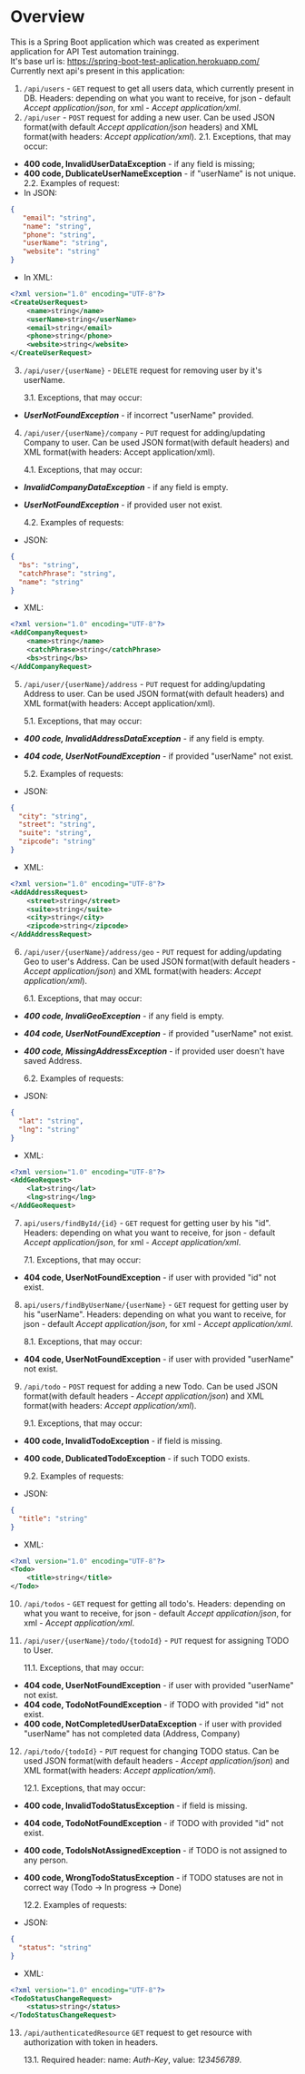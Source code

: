 # Overview

This is a Spring Boot application which was created as experiment application for API Test automation trainingg.  
It's base url is: <https://spring-boot-test-aplication.herokuapp.com/>  
Currently next api's present in this application:  
1. `/api/users` - `GET` request to get all users data, which currently present in DB. Headers: depending on what you want to receive, for json - default _Accept application/json_, for xml - _Accept application/xml_.
2. `/api/user` - `POST` request for adding a new user. Can be used JSON format(with default _Accept application/json_ headers) and XML format(with headers: _Accept application/xml_). 
2.1. Exceptions, that may occur:
* **400 code, InvalidUserDataException** - if any field is missing;
* **400 code, DublicateUserNameException** - if "userName" is not unique.
2.2. Examples of request:
* In JSON:
```json
{
   "email": "string",
   "name": "string",
   "phone": "string",
   "userName": "string",
   "website": "string"
}
```
* In XML:
```xml
<?xml version="1.0" encoding="UTF-8"?>
<CreateUserRequest>
	<name>string</name>
	<userName>string</userName>
	<email>string</email>
	<phone>string</phone>
	<website>string</website>
</CreateUserRequest>
```

3. `/api/user/{userName}` - `DELETE` request for removing user by it's userName. 

	3.1. Exceptions, that may occur:
* ***UserNotFoundException*** - if incorrect "userName" provided.
4. `/api/user/{userName}/company` - `PUT` request for adding/updating Company to user. Can be used JSON format(with default headers) and XML format(with headers: Accept application/xml).

	4.1. Exceptions, that may occur:
* ***InvalidCompanyDataException*** - if any field is empty.
* ***UserNotFoundException*** - if provided user not exist.

	4.2. Examples of requests:  
* JSON:
```json
{
  "bs": "string",
  "catchPhrase": "string",
  "name": "string"
}
```
* XML:
```xml
<?xml version="1.0" encoding="UTF-8"?>
<AddCompanyRequest>
	<name>string</name>
	<catchPhrase>string</catchPhrase>
	<bs>string</bs>
</AddCompanyRequest>
```
5. `/api/user/{userName}/address` - `PUT` request for adding/updating Address to user. Can be used JSON format(with default headers) and XML format(with headers: Accept application/xml).

	5.1. Exceptions, that may occur:
* ***400 code, InvalidAddressDataException*** - if any field is empty.
* ***404 code, UserNotFoundException*** - if provided "userName" not exist.

	5.2. Examples of requests:
* JSON:
```json
{
  "city": "string",
  "street": "string",
  "suite": "string",
  "zipcode": "string"
}
```
* XML:
```xml
<?xml version="1.0" encoding="UTF-8"?>
<AddAddressRequest>
	<street>string</street>
	<suite>string</suite>
	<city>string</city>
	<zipcode>string</zipcode>
</AddAddressRequest>
```
6. `/api/user/{userName}/address/geo` - `PUT` request for adding/updating Geo to user's Address. Can be used JSON format(with default headers - _Accept application/json_) and XML format(with headers: _Accept application/xml_).

	6.1. Exceptions, that may occur:
* ***400 code, InvaliGeoException*** - if any field is empty.
* ***404 code, UserNotFoundException*** - if provided "userName" not exist.
* ***400 code, MissingAddressException*** - if provided user doesn't have saved Address.

	6.2. Examples of requests:
* JSON:
```json
{
  "lat": "string",
  "lng": "string"
}
```
* XML:
```xml
<?xml version="1.0" encoding="UTF-8"?>
<AddGeoRequest>
	<lat>string</lat>
	<lng>string</lng>
</AddGeoRequest>
```
7. `api/users/findById/{id}` - `GET` request for getting user by his "id". Headers: depending on what you want to receive, for json - default _Accept application/json_, for xml - _Accept application/xml_.

	7.1. Exceptions, that may occur:
* **404 code, UserNotFoundException** - if user with provided "id" not exist.
8. `api/users/findByUserName/{userName}` - `GET` request for getting user by his "userName". Headers: depending on what you want to receive, for json - default _Accept application/json_, for xml - _Accept application/xml_.

	8.1. Exceptions, that may occur:
* **404 code, UserNotFoundException** - if user with provided "userName" not exist.
9. `/api/todo` - `POST` request for adding a new Todo. Can be used JSON format(with default headers - _Accept application/json_) and XML format(with headers: _Accept application/xml_).

	9.1. Exceptions, that may occur:
* **400 code, InvalidTodoException** - if field is missing.
* **400 code, DublicatedTodoException** - if such TODO exists.

	9.2. Examples of requests:
* JSON:
```json
{
  "title": "string"
}
```
* XML:
```xml
<?xml version="1.0" encoding="UTF-8"?>
<Todo>
	<title>string</title>
</Todo>
```
10. `/api/todos` - `GET` request for getting all todo's. Headers: depending on what you want to receive, for json - default _Accept application/json_, for xml - _Accept application/xml_.
11. `/api/user/{userName}/todo/{todoId}` - `PUT` request for assigning TODO to User.

	11.1. Exceptions, that may occur:
* **404 code, UserNotFoundException** - if user with provided "userName" not exist.
* **404 code, TodoNotFoundException** - if TODO with provided "id" not exist.
* **400 code, NotCompletedUserDataException** - if user with provided "userName" has not completed data (Address, Company)
12. `/api/todo/{todoId}` - `PUT` request for changing TODO status. Can be used JSON format(with default headers - _Accept application/json_) and XML format(with headers: _Accept application/xml_).
	
	12.1. Exceptions, that may occur:
* **400 code, InvalidTodoStatusException** - if field is missing.
* **404 code, TodoNotFoundException** - if TODO with provided "id" not exist.
* **400 code, TodoIsNotAssignedException** - if TODO is not assigned to any person.
* **400 code, WrongTodoStatusException** - if TODO statuses are not in correct way (Todo -> In progress -> Done)

	12.2. Examples of requests:
* JSON:
```json
{
  "status": "string"
}
```
* XML:
```xml
<?xml version="1.0" encoding="UTF-8"?>
<TodoStatusChangeRequest>
	<status>string</status>
</TodoStatusChangeRequest>
```
13. `/api/authenticatedResource` `GET` request to get resource with authorization with token in headers. 

	13.1. Required header: name: _Auth-Key_, value: _123456789_.
